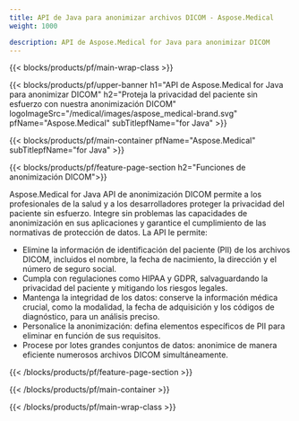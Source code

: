 ```yaml
---
title: API de Java para anonimizar archivos DICOM - Aspose.Medical
weight: 1000

description: API de Aspose.Medical for Java para anonimizar DICOM 
---
```


{{< blocks/products/pf/main-wrap-class >}}

{{< blocks/products/pf/upper-banner h1="API de Aspose.Medical for Java para anonimizar DICOM" h2="Proteja la privacidad del paciente sin esfuerzo con nuestra anonimización DICOM" logoImageSrc="/medical/images/aspose_medical-brand.svg" pfName="Aspose.Medical" subTitlepfName="for Java" >}}

{{< blocks/products/pf/main-container pfName="Aspose.Medical" subTitlepfName="for Java" >}}

{{< blocks/products/pf/feature-page-section h2="Funciones de anonimización DICOM">}}

<p>Aspose.Medical for Java API de anonimización DICOM permite a los profesionales de la salud y a los desarrolladores proteger la privacidad del paciente sin esfuerzo. Integre sin problemas las capacidades de anonimización en sus aplicaciones y garantice el cumplimiento de las normativas de protección de datos. La API le permite:</p>

<ul>
<li>Elimine la información de identificación del paciente (PII) de los archivos DICOM, incluidos el nombre, la fecha de nacimiento, la dirección y el número de seguro social.</li>
<li>Cumpla con regulaciones como HIPAA y GDPR, salvaguardando la privacidad del paciente y mitigando los riesgos legales.</li>
<li>Mantenga la integridad de los datos: conserve la información médica crucial, como la modalidad, la fecha de adquisición y los códigos de diagnóstico, para un análisis preciso.</li>
<li>Personalice la anonimización: defina elementos específicos de PII para eliminar en función de sus requisitos.</li>
<li>Procese por lotes grandes conjuntos de datos: anonimice de manera eficiente numerosos archivos DICOM simultáneamente.</li>
</ul>

{{< /blocks/products/pf/feature-page-section >}}

{{< /blocks/products/pf/main-container >}}

{{< /blocks/products/pf/main-wrap-class >}}